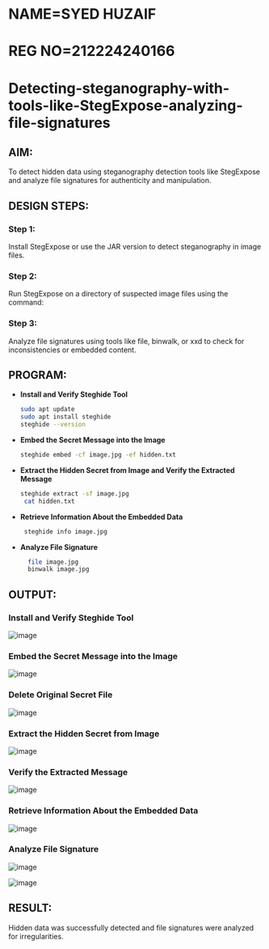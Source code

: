 # NAME=SYED HUZAIF
# REG NO=212224240166
# Detecting-steganography-with-tools-like-StegExpose-analyzing-file-signatures
## AIM:
To detect hidden data using steganography detection tools like StegExpose and analyze file signatures for authenticity and manipulation.

## DESIGN STEPS:
### Step 1:
Install StegExpose or use the JAR version to detect steganography in image files.

### Step 2:
Run StegExpose on a directory of suspected image files using the command:

### Step 3:
Analyze file signatures using tools like file, binwalk, or xxd to check for inconsistencies or embedded content.

## PROGRAM:
- **Install and Verify Steghide Tool**
  ```bash
  sudo apt update
  sudo apt install steghide
  steghide --version 
  ```
- **Embed the Secret Message into the Image** 
  ```bash
  steghide embed -cf image.jpg -ef hidden.txt
  ```

- **Extract the Hidden Secret from Image and Verify the Extracted Message**
  ```bash
  steghide extract -sf image.jpg
   cat hidden.txt
  ```

- **Retrieve Information About the Embedded Data**
  ```bash
   steghide info image.jpg
  ```

- **Analyze File Signature**
  ```bash
    file image.jpg
    binwalk image.jpg
  ```
 
## OUTPUT:
### Install and Verify Steghide Tool
![image](https://github.com/user-attachments/assets/a129d16e-b2c2-4eb7-a670-2d3a9e9adfb7)

### Embed the Secret Message into the Image
![image](https://github.com/user-attachments/assets/00ebfedf-774a-4413-ab1a-1995387b1837)


### Delete Original Secret File
![image](https://github.com/user-attachments/assets/d67c04a7-38f0-462f-8f85-f47699abc07e)


###  Extract the Hidden Secret from Image
![image](https://github.com/user-attachments/assets/d6e66929-7023-46a3-bb02-c9722e37541b)

### Verify the Extracted Message
![image](https://github.com/user-attachments/assets/907b0a76-6bc5-4571-8891-f00600be7117)


### Retrieve Information About the Embedded Data
![image](https://github.com/user-attachments/assets/68d5b376-f0a8-4467-9841-1790a283b0ba)


### Analyze File Signature
![image](https://github.com/user-attachments/assets/00834b59-fc40-4bff-ad46-dd3fdee2a993)

![image](https://github.com/user-attachments/assets/60d009ee-8a50-4763-b7c7-39361a01b858)

## RESULT:
Hidden data was successfully detected and file signatures were analyzed for irregularities.
